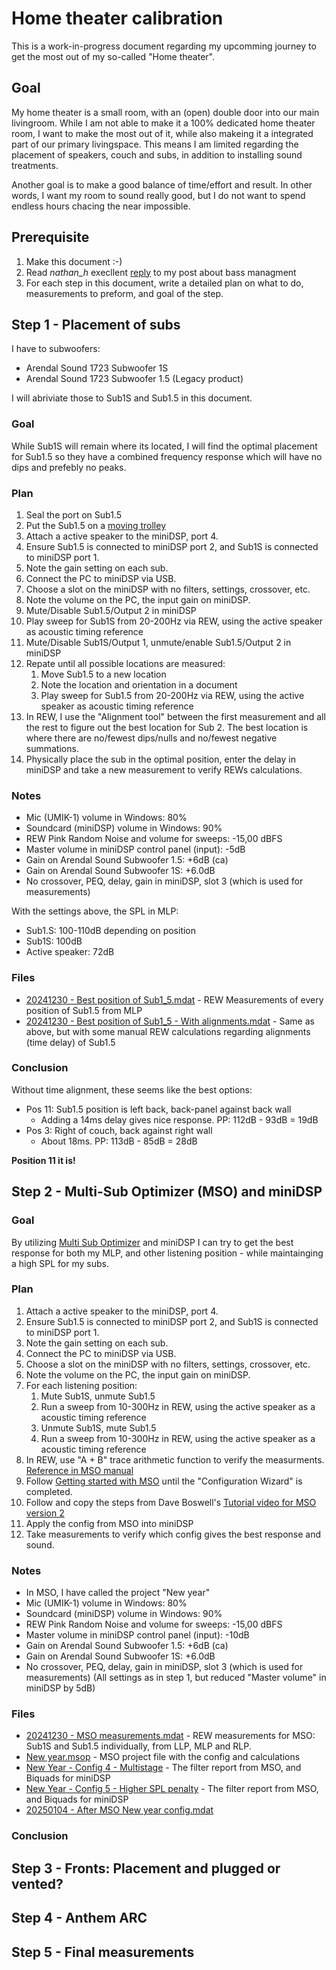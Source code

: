 # Home theater calibration

This is a work-in-progress document regarding my upcomming journey to get the
most out of my so-called "Home theater".

## Goal

My home theater is a small room, with an (open) double door into our main
livingroom. While I am not able to make it a 100% dedicated home theater room, I
want to make the most out of it, while also makeing it a integrated part of our
primary livingspace. This means I am limited regarding the placement of
speakers, couch and subs, in addition to installing sound treatments.

Another goal is to make a good balance of time/effort and result. In other
words, I want my room to sound really good, but I do not want to spend endless
hours chacing the near impossible.

## Prerequisite

1. Make this document :-)
2. Read *nathan_h* execllent [reply](https://www.avsforum.com/posts/63725174/) to
   my post about bass managment
3. For each step in this document, write a detailed plan on what to do,
   measurements to preform, and goal of the step.

## Step 1 - Placement of subs

I have to subwoofers:
- Arendal Sound 1723 Subwoofer 1S
- Arendal Sound 1723 Subwoofer 1.5 (Legacy product)

I will abriviate those to Sub1S and Sub1.5 in this document.

### Goal

While Sub1S will remain where its located, I will find the optimal placement for
Sub1.5 so they have a combined frequency response which will have no dips and
prefebly no peaks.

### Plan

1. Seal the port on Sub1.5
2. Put the Sub1.5 on a [moving
   trolley](https://www.biltema.no/en-no/car---mc/workshop-equipment/lifting-equipment/trolleys/moving-trolley-200-kg-2000040831)
3. Attach a active speaker to the miniDSP, port 4.
4. Ensure Sub1.5 is connected to miniDSP port 2, and Sub1S is connected to miniDSP port 1.
5. Note the gain setting on each sub.
6. Connect the PC to miniDSP via USB.
7. Choose a slot on the miniDSP with no filters, settings, crossover, etc.
8. Note the volume on the PC, the input gain on miniDSP.
9. Mute/Disable Sub1.5/Output 2 in miniDSP
9. Play sweep for Sub1S from 20-200Hz via REW, using the active speaker as
   acoustic timing reference
10. Mute/Disable Sub1S/Output 1, unmute/enable Sub1.5/Output 2 in miniDSP
11. Repate until all possible locations are measured:
    1. Move Sub1.5 to a new location
    2. Note the location and orientation in a document
    3. Play sweep for Sub1.5 from 20-200Hz via REW, using the active speaker as
       acoustic timing reference
12. In REW, I use the "Alignment tool" between the first measurement and all the
    rest to figure out the best location for Sub 2. The best location is where
    there are no/fewest dips/nulls and no/fewest negative summations.
13. Physically place the sub in the optimal position, enter the delay in
    miniDSP and take a new measurement to verify REWs calculations.

### Notes

- Mic (UMIK-1) volume in Windows: 80%
- Soundcard (miniDSP) volume in Windows: 90%
- REW Pink Random Noise and volume for sweeps: -15,00 dBFS
- Master volume in miniDSP control panel (input): -5dB
- Gain on Arendal Sound Subwoofer 1.5: +6dB (ca)
- Gain on Arendal Sound Subwoofer 1S: +6.0dB
- No crossover, PEQ, delay, gain in miniDSP, slot 3 (which is used for measurements)

With the settings above, the SPL in MLP:
- Sub1.S: 100-110dB depending on position
- Sub1S: 100dB
- Active speaker: 72dB

### Files

- [20241230 - Best position of Sub1_5.mdat](https://github.com/SitronNO/HT-calibration-plan/blob/main/Step%201/20241230%20-%20Best%20position%20of%20Sub1_5.mdat) - REW Measurements of every position of Sub1.5 from MLP
- [20241230 - Best position of Sub1_5 - With alignments.mdat](https://github.com/SitronNO/HT-calibration-plan/blob/main/Step%201/20241230%20-%20Best%20position%20of%20Sub1_5%20-%20With%20alignments.mdat) - Same as above, but with some manual REW calculations regarding alignments (time delay) of Sub1.5

### Conclusion

Without time alignment, these seems like the best options:
- Pos 11: Sub1.5 position is left back, back-panel against back wall
    - Adding a 14ms delay gives nice response. PP: 112dB - 93dB = 19dB
- Pos 3: Right of couch, back against right wall
    - About 18ms. PP: 113dB - 85dB = 28dB

**Position 11 it is!**


## Step 2 - Multi-Sub Optimizer (MSO) and miniDSP

### Goal

By utilizing [Multi Sub Optimizer](https://www.andyc.diy-audio-engineering.org/mso/html/index.html) and miniDSP I can try to get the best response for both my MLP, and other listening position - while maintainging a high SPL for my subs.

### Plan

1. Attach a active speaker to the miniDSP, port 4.
2. Ensure Sub1.5 is connected to miniDSP port 2, and Sub1S is connected to miniDSP port 1.
3. Note the gain setting on each sub.
4. Connect the PC to miniDSP via USB.
5. Choose a slot on the miniDSP with no filters, settings, crossover, etc.
6. Note the volume on the PC, the input gain on miniDSP.
7. For each listening position:
    1. Mute Sub1S, unmute Sub1.5
    2. Run a sweep from 10-300Hz in REW, using the active speaker as a acoustic timing reference
    3. Unmute Sub1S, mute Sub1.5
    4. Run a sweep from 10-300Hz in REW, using the active speaker as a acoustic timing reference
8. In REW, use "A + B" trace arithmetic function to verify the measurments. [Reference in MSO manual](https://www.andyc.diy-audio-engineering.org/mso/html/reference-manual/getting-started-mso.html)
9. Follow [Getting started with MSO](https://www.andyc.diy-audio-engineering.org/mso/html/reference-manual/getting-started-mso.html) until the "Configuration Wizard" is completed.
10. Follow and copy the steps from Dave Boswell's [Tutorial video for MSO version 2](https://youtu.be/yrrE6Ygh67Q)
11. Apply the config from MSO into miniDSP
12. Take measurements to verify which config gives the best response and sound.

### Notes

- In MSO, I have called the project "New year"
- Mic (UMIK-1) volume in Windows: 80%
- Soundcard (miniDSP) volume in Windows: 90%
- REW Pink Random Noise and volume for sweeps: -15,00 dBFS
- Master volume in miniDSP control panel (input): -10dB
- Gain on Arendal Sound Subwoofer 1.5: +6dB (ca)
- Gain on Arendal Sound Subwoofer 1S: +6.0dB
- No crossover, PEQ, delay, gain in miniDSP, slot 3 (which is used for measurements)
(All settings as in step 1, but reduced "Master volume" in miniDSP by 5dB)

### Files

- [20241230 - MSO measurements.mdat](https://github.com/SitronNO/HT-calibration-plan/blob/main/Step%202/20241230%20-%20MSO%20measurements.mdat) - REW measurements for MSO: Sub1S and Sub1.5 individually, from LLP, MLP and RLP.
- [New year.msop](https://github.com/SitronNO/HT-calibration-plan/blob/main/Step%202/New%20year.msop) - MSO project file with the config and calculations
- [New Year - Config 4 - Multistage](https://github.com/SitronNO/HT-calibration-plan/tree/main/Step%202/New%20Year%20-%20Config%204%20-%20Multistage) - The filter report from MSO, and Biquads for miniDSP
- [New Year - Config 5 - Higher SPL penalty](https://github.com/SitronNO/HT-calibration-plan/tree/main/Step%202/New%20Year%20-%20Config%205%20-%20Higher%20SPL%20penalty) - The filter report from MSO, and Biquads for miniDSP
- [20250104 - After MSO New year config.mdat](https://github.com/SitronNO/HT-calibration-plan/blob/main/Step%202/20250104%20-%20After%20MSO%20New%20year%20config.mdat)

### Conclusion

## Step 3 - Fronts: Placement and plugged or vented?
## Step 4 - Anthem ARC
## Step 5 - Final measurements
